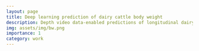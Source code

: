 ```yaml
---
layout: page
title: Deep learning prediction of dairy cattle body weight
description: Depth video data-enabled predictions of longitudinal dairy cow body weight using thresholding and Mask R-CNN algorithms
img: assets/img/bw.png
importance: 1
category: work
---
```

